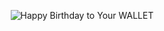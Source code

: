 <div align="center">
  
![Happy Birthday to Your WALLET](https://github.com/caketf/.github/assets/16076573/60d00c39-e6e7-42f1-a259-f21129f4a65c)  
  
</div>
